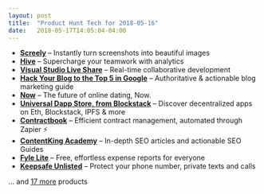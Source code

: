 ```yaml
---
layout: post
title:  "Product Hunt Tech for 2018-05-16"
date:   2018-05-17T14:05:04-04:00
---
```


* **[Screely](https://www.producthunt.com/posts/screely?utm_campaign=producthunt-api&utm_medium=api&utm_source=Application%3A+Daily+Digest+RSS+%28ID%3A+3202%29)** – Instantly turn screenshots into beautiful images
* **[Hive](https://www.producthunt.com/posts/hive-4784fde3-1269-4f8e-9b6e-7793f53130b1?utm_campaign=producthunt-api&utm_medium=api&utm_source=Application%3A+Daily+Digest+RSS+%28ID%3A+3202%29)** – Supercharge your teamwork with analytics
* **[Visual Studio Live Share](https://www.producthunt.com/posts/visual-studio-live-share-2?utm_campaign=producthunt-api&utm_medium=api&utm_source=Application%3A+Daily+Digest+RSS+%28ID%3A+3202%29)** – Real-time collaborative development
* **[Hack Your Blog to the Top 5 in Google](https://www.producthunt.com/posts/hack-your-blog-to-the-top-5-in-google?utm_campaign=producthunt-api&utm_medium=api&utm_source=Application%3A+Daily+Digest+RSS+%28ID%3A+3202%29)** – Authoritative & actionable blog marketing guide
* **[Now](https://www.producthunt.com/posts/now-3?utm_campaign=producthunt-api&utm_medium=api&utm_source=Application%3A+Daily+Digest+RSS+%28ID%3A+3202%29)** – The future of online dating, Now.
* **[Universal Dapp Store, from Blockstack](https://www.producthunt.com/posts/universal-dapp-store-from-blockstack?utm_campaign=producthunt-api&utm_medium=api&utm_source=Application%3A+Daily+Digest+RSS+%28ID%3A+3202%29)** – Discover decentralized apps on Eth, Blockstack, IPFS & more
* **[Contractbook](https://www.producthunt.com/posts/contractbook?utm_campaign=producthunt-api&utm_medium=api&utm_source=Application%3A+Daily+Digest+RSS+%28ID%3A+3202%29)** – Efficient contract management, automated through Zapier ⚡️
* **[ContentKing Academy](https://www.producthunt.com/posts/contentking-academy?utm_campaign=producthunt-api&utm_medium=api&utm_source=Application%3A+Daily+Digest+RSS+%28ID%3A+3202%29)** – In-depth SEO articles and actionable SEO Guides
* **[Fyle Lite](https://www.producthunt.com/posts/fyle-lite?utm_campaign=producthunt-api&utm_medium=api&utm_source=Application%3A+Daily+Digest+RSS+%28ID%3A+3202%29)** – Free, effortless expense reports for everyone
* **[Keepsafe Unlisted](https://www.producthunt.com/posts/keepsafe-unlisted?utm_campaign=producthunt-api&utm_medium=api&utm_source=Application%3A+Daily+Digest+RSS+%28ID%3A+3202%29)** – Protect your phone number, private texts and calls

… and [17 more](https://www.producthunt.com/tech) products